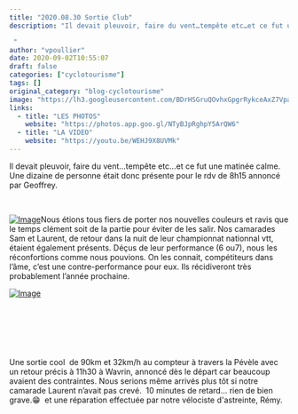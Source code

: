 ```yaml
---
title: "2020.08.30 Sortie Club"
description: "Il devait pleuvoir, faire du vent…tempête etc…et ce fut une matinée calme. Une dizaine de personne était donc présente pour le rdv de 8h15 annoncé par Geoffrey.

 "
author: "vpoullier"
date: 2020-09-02T10:55:07
draft: false
categories: ["cyclotourisme"]
tags: []
original_category: "blog-cyclotourisme"
image: "https://lh3.googleusercontent.com/BDrHSGruQOvhxGpgrRykceAxZ7Vpapn-lvuO4xtZJCd0aqvalFzy3ykpNhJHIFXAzlRWYjoKy8YMMbQ4dnFsmR1OGmbl8DYP3Fq7OJHrXJfeXWjcuTV9A7pYK-1ctZZosja3QfctbLgYKoDRAmbIJYi8RZBgX9FjOcLTMIi4-Gb6T8EpsULBouKUfaQ-Yne8pHi_uGY7zvmhllIFuQBnmO-4Zdn8yZiBXWTpwmkJVa2O-VoIS3sZ4yFx-zL4FwQy68Vd3T-cwZjeLD3LQ6sQxjhe-usTXz0SSBdsCfxzWUeYgdBCQVNLMsw_OVo-km0V5sFLZq5HgrZ5Lgwy7x5b-RcKqj5nKx97ve8nrmWU35sXL_JPNsZycAmDoaxHRbs07BCMI57sDIKRpsupabmZcNEL97P5mnU61-1WCeIQwhxpYXP0Q0M2SShrjeZQxVn0tGCasMb_DEBVCa6uxyQZP0axdkANHWD0NrwJqjakyhI5hlK9xYZTHkg6zGIqIqpMrg3cgXr_P3M_YxezuEeENjdpQ1hJ5UQCoyyZMXsW4LozF1Loq9Xcf1nP_hkXm_rSgpzXBQv3_i9yAVJHvTj3yGn-UPiGuq2XBM-0P-LFOsF79AmLL0iM1BkT8XGiujsmrnbSw_7EsCP0hb6f6toBWIf_EOtvuZpTVw2rpENUvWTCD8qxnn4C5YABtP1F2w=w1205-h904-no?authuser=0"
links:
  - title: "LES PHOTOS"
    website: "https://photos.app.goo.gl/NTyBJpRghpY5ArQW6"
  - title: "LA VIDEO"
    website: "https://youtu.be/WEHJ9X8UVMk"
---
```


Il devait pleuvoir, faire du vent…tempête etc…et ce fut une matinée calme. Une dizaine de personne était donc présente pour le rdv de 8h15 annoncé par Geoffrey.

&nbsp;

<!--more-->

[![Image](https://lh3.googleusercontent.com/ouzTHwXe5_Z5wQhSQnsNfES6yy5hsCEd3VogMkMaJLI9IAPqbBvJ5qzquqFs3Z7x7zh66kFbddw6kViSMQCL0sHpQyDK95HOqnE5TejhCaQWKQyCmZVpH6Gdxu9AwH6d3oBU6S2q0ypiIC79HsnYAvq0fv0hxZAchb9JhxQun7odzIQ7gO73od7On-Y0ocuyVGkSkbUQMsfYDPu8r3H8OokLH0v2GqKiw84hCRW5AIWkAxY4UHkYYril2lFj_QRCfCJ7v6JNez3CSP4MdJGvWE5MZ5EHEuA-sLYtp7-ira3dfs0jiCZLAAyjCd69MZ--T-XYX7QWK_zrw0atzgQYSy1hOCe87C7e0QUQjGsjTW5I8ueeNMNyphI9qmKHJiu2B6wzqGNr_oK6v1SSNnU0Ha7N3vG0g94SVSVV14_kQ1H2dM2e8yk5HHnEgZIluzdsYqV1gS_gfwpSSgmYVceWBQrjBAQXRsYXmmkYvLA__noW1v9qCSqtnMS5rm1SERT2e5yHJwVpIQAt-m28v4bAlU8Yn_2h5Dj0KfiBSJ66GVgfU6WDkGwM1dNYrv44n9cOfZtVmIII_Rd-vIP8DS5wlcaf2IvMBHp2UOAXf54Gi3ukmrN2ClBBsCgluxV9ZbALbUGvbbh3q1uYUS_P4RLmZ7AEwZgjE5B-MgY3NKiZNetUsxkKyvUB7aEzP2WaTw=w1205-h904-no?authuser=0)](https://lh3.googleusercontent.com/ouzTHwXe5_Z5wQhSQnsNfES6yy5hsCEd3VogMkMaJLI9IAPqbBvJ5qzquqFs3Z7x7zh66kFbddw6kViSMQCL0sHpQyDK95HOqnE5TejhCaQWKQyCmZVpH6Gdxu9AwH6d3oBU6S2q0ypiIC79HsnYAvq0fv0hxZAchb9JhxQun7odzIQ7gO73od7On-Y0ocuyVGkSkbUQMsfYDPu8r3H8OokLH0v2GqKiw84hCRW5AIWkAxY4UHkYYril2lFj_QRCfCJ7v6JNez3CSP4MdJGvWE5MZ5EHEuA-sLYtp7-ira3dfs0jiCZLAAyjCd69MZ--T-XYX7QWK_zrw0atzgQYSy1hOCe87C7e0QUQjGsjTW5I8ueeNMNyphI9qmKHJiu2B6wzqGNr_oK6v1SSNnU0Ha7N3vG0g94SVSVV14_kQ1H2dM2e8yk5HHnEgZIluzdsYqV1gS_gfwpSSgmYVceWBQrjBAQXRsYXmmkYvLA__noW1v9qCSqtnMS5rm1SERT2e5yHJwVpIQAt-m28v4bAlU8Yn_2h5Dj0KfiBSJ66GVgfU6WDkGwM1dNYrv44n9cOfZtVmIII_Rd-vIP8DS5wlcaf2IvMBHp2UOAXf54Gi3ukmrN2ClBBsCgluxV9ZbALbUGvbbh3q1uYUS_P4RLmZ7AEwZgjE5B-MgY3NKiZNetUsxkKyvUB7aEzP2WaTw=w1205-h904-no?authuser=0)Nous étions tous fiers de porter nos nouvelles couleurs et ravis que le temps clément soit de la partie pour éviter de les salir. Nos camarades Sam et Laurent, de retour dans la nuit de leur championnat nationnal vtt, étaient également présents. Déçus de leur performance (6 ou7), nous les&nbsp; réconfortions comme nous pouvions. On les connait, compétiteurs dans l’âme, c’est une contre-performance pour eux. Ils récidiveront très probablement l’année prochaine.

[![Image](https://lh3.googleusercontent.com/eg-cHvuL-4AVmunz66H28Q9saziKbhzfRfgWpEbeiIcKyIPXlxK-aCoG5eKojIyL3szVpdH7FRmYamxJTP8VMddNEn4p9_zTNETyXxngyPLlhMz0wSDoPzmDdkowtIilMJf5R0BoqNgUGapfsbthZXqkf9Yhsapk3y0YUiqyOhpv2NN_LSQpi6umkUC9RYd_NJgY-Z9KZ8_Wng6E0wmq6OUO947zjjlqV8IMUa8E2v2NUOnnWozzKHW5IOZwMkfiViPTVIRUofvvBTsv1_TzOCJ6gTe7AFd29gJWzdmmxzrzRXKw0pSgizGc7kjt3CauDGLvOzeE2d5KDS2vF5pmT6eZXjCHmlv6iaJQKsTZ96raiN2ScYtJBOnFVhXuk1sVsy3vGz2lNCQBqfH2ySjJRcUNAMxRBStCsvoeIsWy-cRRegpECkNn4-wL6RNvOqr57hFZmKNQY-I4bTfjOB_HhryySxxL7rRjbhCWEv-fcVGe9tvOC_ttMIXA4VP0oqYtHR2ap-uMXsrMT1Rf5CZvUICgJMtJhT29Tp4538u7NJsnGyB4oeZRnvlzVXEcg8eaR8jage1rslm7Q_XXsM-sW4xJZxMcuQEcttKaeKT-PXebGFxhAwW7SyrWX2yJ2D8h_cgUbEnpGGKjG_AMPFGaWlhazzqxWdkMqifmZYxD_O1DYclPESaFEqZgp8qIxA=w679-h904-no?authuser=0)](https://lh3.googleusercontent.com/eg-cHvuL-4AVmunz66H28Q9saziKbhzfRfgWpEbeiIcKyIPXlxK-aCoG5eKojIyL3szVpdH7FRmYamxJTP8VMddNEn4p9_zTNETyXxngyPLlhMz0wSDoPzmDdkowtIilMJf5R0BoqNgUGapfsbthZXqkf9Yhsapk3y0YUiqyOhpv2NN_LSQpi6umkUC9RYd_NJgY-Z9KZ8_Wng6E0wmq6OUO947zjjlqV8IMUa8E2v2NUOnnWozzKHW5IOZwMkfiViPTVIRUofvvBTsv1_TzOCJ6gTe7AFd29gJWzdmmxzrzRXKw0pSgizGc7kjt3CauDGLvOzeE2d5KDS2vF5pmT6eZXjCHmlv6iaJQKsTZ96raiN2ScYtJBOnFVhXuk1sVsy3vGz2lNCQBqfH2ySjJRcUNAMxRBStCsvoeIsWy-cRRegpECkNn4-wL6RNvOqr57hFZmKNQY-I4bTfjOB_HhryySxxL7rRjbhCWEv-fcVGe9tvOC_ttMIXA4VP0oqYtHR2ap-uMXsrMT1Rf5CZvUICgJMtJhT29Tp4538u7NJsnGyB4oeZRnvlzVXEcg8eaR8jage1rslm7Q_XXsM-sW4xJZxMcuQEcttKaeKT-PXebGFxhAwW7SyrWX2yJ2D8h_cgUbEnpGGKjG_AMPFGaWlhazzqxWdkMqifmZYxD_O1DYclPESaFEqZgp8qIxA=w679-h904-no?authuser=0)

&nbsp;

&nbsp;

&nbsp;

Une sortie cool &nbsp;de 90km et 32km/h au compteur à travers la Pévèle avec un retour précis à 11h30 à Wavrin, annoncé dès le départ car beaucoup avaient des contraintes. Nous serions même arrivés plus tôt si notre camarade Laurent n’avait pas crevé.&nbsp; 10 minutes de retard… rien de bien grave.😁&nbsp; et une réparation effectuée par notre vélociste d'astreinte, Rémy.&nbsp;&nbsp;